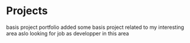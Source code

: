 # Projects
basis project portfolio
added some basis project related to my interesting area
aslo looking for job as developper in this area
